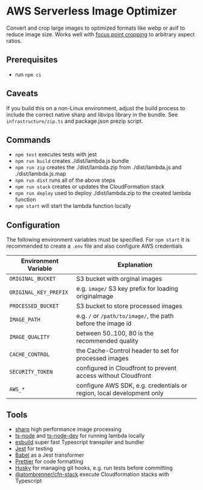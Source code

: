 # AWS Serverless Image Optimizer

Convert and crop large images to optimized formats like webp or avif to reduce image size.
Works well with [focus point cropping](https://github.com/atombrenner/focus-crop-react) to arbitrary aspect ratios.

## Prerequisites

- run `npm ci`

## Caveats

If you build this on a non-Linux environment, adjust the build process to include
the correct native sharp and libvips library in the bundle. See `infrastructure/zip.ts`
and package.json prezip script.

## Commands

- `npm test` executes tests with jest
- `npm run build` creates ./dist/lambda.js bundle
- `npm run zip` creates the ./dist/lambda.zip from ./dist/lambda.js and ./dist/lambda.js.map
- `npm run dist` runs all of the above steps
- `npm run stack` creates or updates the CloudFormation stack
- `npm run deploy` used to deploy ./dist/lambda.zip to the created lambda function
- `npm start` will start the lambda function locally

## Configuration

The following environment variables must be specified. For `npm start` it is recommended
to create a `.env` file and also configure AWS credentials

| Environment Variable  | Explanation                                                           |
| --------------------- | --------------------------------------------------------------------- |
| `ORIGINAL_BUCKET`     | S3 bucket with orginal images                                         |
| `ORIGINAL_KEY_PREFIX` | e.g. `image/` S3 key prefix for loading originalmage                  |
| `PROCESSED_BUCKET`    | S3 bucket to store processed images                                   |
| `IMAGE_PATH`          | e.g. `/` or `/path/to/image/`, the path before the image id           |
| `IMAGE_QUALITY`       | between 50..100, 80 is the recommended quality                        |
| `CACHE_CONTROL`       | the Cache-Control header to set for processed images                  |
| `SECURITY_TOKEN`      | configured in Cloudfront to prevent access without Cloudfront         |
| `AWS_*`               | configure AWS SDK, e.g. credentials or region, local development only |

## Tools

- [sharp](https://github.com/lovell/sharp) high performance image processing
- [ts-node](https://github.com/TypeStrong/ts-node) and [ts-node-dev](https://github.com/wclr/ts-node-dev) for running lambda locally
- [esbuild](https://esbuild.github.io/) super fast Typescript transpiler and bundler
- [Jest](https://jestjs.io/) for testing
- [Babel](https://babeljs.io/) as a Jest transformer
- [Prettier](https://prettier.io/) for code formatting
- [Husky](https://github.com/typicode/husky) for managing git hooks, e.g. run tests before committing
- [@atombrenner/cfn-stack](https://github.com/atombrenner/cfn-stack) execute Cloudformation stacks with Typescript
